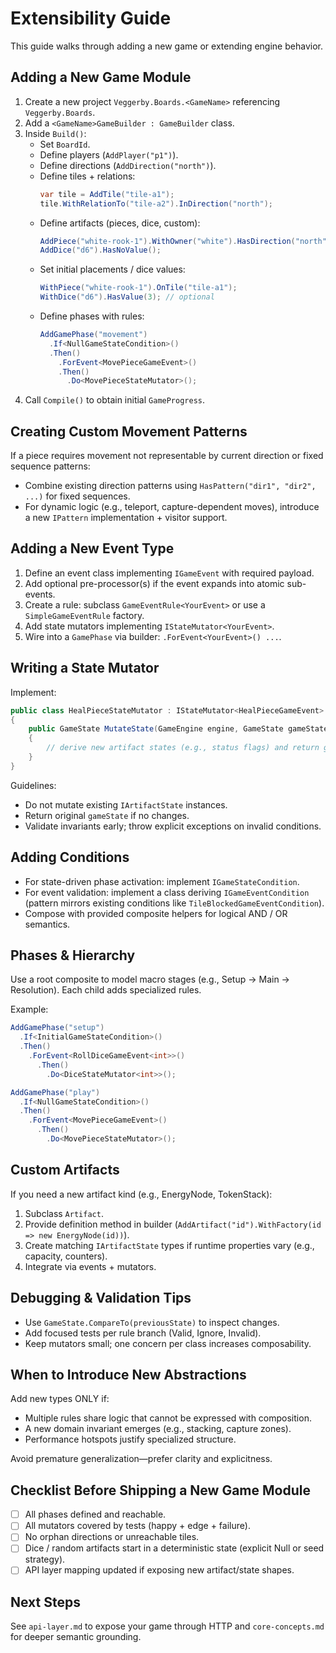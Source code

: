 # Extensibility Guide

This guide walks through adding a new game or extending engine behavior.

## Adding a New Game Module

1. Create a new project `Veggerby.Boards.<GameName>` referencing `Veggerby.Boards`.
2. Add a `<GameName>GameBuilder : GameBuilder` class.
3. Inside `Build()`:
   - Set `BoardId`.
   - Define players (`AddPlayer("p1")`).
   - Define directions (`AddDirection("north")`).
   - Define tiles + relations:
     ```csharp
     var tile = AddTile("tile-a1");
     tile.WithRelationTo("tile-a2").InDirection("north");
     ```
   - Define artifacts (pieces, dice, custom):
     ```csharp
     AddPiece("white-rook-1").WithOwner("white").HasDirection("north").CanRepeat();
     AddDice("d6").HasNoValue();
     ```
   - Set initial placements / dice values:
     ```csharp
     WithPiece("white-rook-1").OnTile("tile-a1");
     WithDice("d6").HasValue(3); // optional
     ```
   - Define phases with rules:
     ```csharp
     AddGamePhase("movement")
       .If<NullGameStateCondition>()
       .Then()
         .ForEvent<MovePieceGameEvent>()
         .Then()
           .Do<MovePieceStateMutator>();
     ```
4. Call `Compile()` to obtain initial `GameProgress`.

## Creating Custom Movement Patterns

If a piece requires movement not representable by current direction or fixed sequence patterns:

- Combine existing direction patterns using `HasPattern("dir1", "dir2", ...)` for fixed sequences.
- For dynamic logic (e.g., teleport, capture-dependent moves), introduce a new `IPattern` implementation + visitor support.

## Adding a New Event Type

1. Define an event class implementing `IGameEvent` with required payload.
2. Add optional pre-processor(s) if the event expands into atomic sub-events.
3. Create a rule: subclass `GameEventRule<YourEvent>` or use a `SimpleGameEventRule` factory.
4. Add state mutators implementing `IStateMutator<YourEvent>`.
5. Wire into a `GamePhase` via builder: `.ForEvent<YourEvent>() ...`.

## Writing a State Mutator

Implement:
```csharp
public class HealPieceStateMutator : IStateMutator<HealPieceGameEvent>
{
    public GameState MutateState(GameEngine engine, GameState gameState, HealPieceGameEvent @event)
    {
        // derive new artifact states (e.g., status flags) and return gameState.Next(newStates)
    }
}
```
Guidelines:
- Do not mutate existing `IArtifactState` instances.
- Return original `gameState` if no changes.
- Validate invariants early; throw explicit exceptions on invalid conditions.

## Adding Conditions

- For state-driven phase activation: implement `IGameStateCondition`.
- For event validation: implement a class deriving `IGameEventCondition` (pattern mirrors existing conditions like `TileBlockedGameEventCondition`).
- Compose with provided composite helpers for logical AND / OR semantics.

## Phases & Hierarchy

Use a root composite to model macro stages (e.g., Setup → Main → Resolution). Each child adds specialized rules.

Example:
```csharp
AddGamePhase("setup")
  .If<InitialGameStateCondition>()
  .Then()
    .ForEvent<RollDiceGameEvent<int>>()
      .Then()
        .Do<DiceStateMutator<int>>();

AddGamePhase("play")
  .If<NullGameStateCondition>()
  .Then()
    .ForEvent<MovePieceGameEvent>()
      .Then()
        .Do<MovePieceStateMutator>();
```

## Custom Artifacts

If you need a new artifact kind (e.g., EnergyNode, TokenStack):

1. Subclass `Artifact`.
2. Provide definition method in builder (`AddArtifact("id").WithFactory(id => new EnergyNode(id))`).
3. Create matching `IArtifactState` types if runtime properties vary (e.g., capacity, counters).
4. Integrate via events + mutators.

## Debugging & Validation Tips

- Use `GameState.CompareTo(previousState)` to inspect changes.
- Add focused tests per rule branch (Valid, Ignore, Invalid).
- Keep mutators small; one concern per class increases composability.

## When to Introduce New Abstractions

Add new types ONLY if:
- Multiple rules share logic that cannot be expressed with composition.
- A new domain invariant emerges (e.g., stacking, capture zones).
- Performance hotspots justify specialized structure.

Avoid premature generalization—prefer clarity and explicitness.

## Checklist Before Shipping a New Game Module

- [ ] All phases defined and reachable.
- [ ] All mutators covered by tests (happy + edge + failure).
- [ ] No orphan directions or unreachable tiles.
- [ ] Dice / random artifacts start in a deterministic state (explicit Null or seed strategy).
- [ ] API layer mapping updated if exposing new artifact/state shapes.

## Next Steps

See `api-layer.md` to expose your game through HTTP and `core-concepts.md` for deeper semantic grounding.
